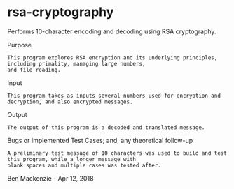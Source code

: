 # rsa-cryptography
Performs 10-character encoding and decoding using RSA cryptography.

Purpose

    This program explores RSA encryption and its underlying principles, including primality, managing large numbers, 
    and file reading.

Input
    
    This program takes as inputs several numbers used for encryption and decryption, and also encrypted messages.

Output

    The output of this program is a decoded and translated message.

Bugs or Implemented Test Cases; and, any theoretical follow-up

    A preliminary test message of 10 characters was used to build and test this program, while a longer message with 
    blank spaces and multiple cases was tested after.
  

Ben Mackenzie - 
Apr 12, 2018
